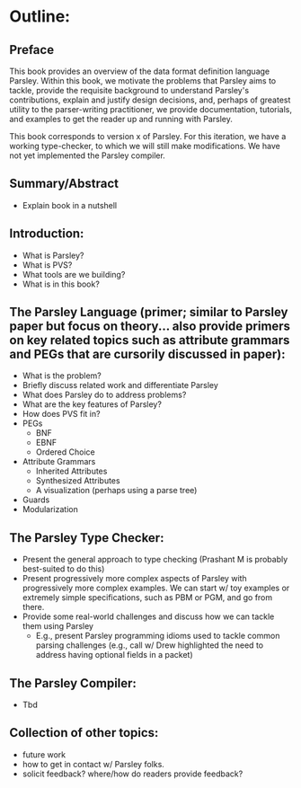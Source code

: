 # Outline:

## Preface

This book provides an overview of the data format definition language Parsley. Within this book, we motivate the problems that Parsley aims to tackle, provide the requisite background to understand Parsley's contributions, explain and justify design decisions, and, perhaps of greatest utility to the parser-writing practitioner, we provide documentation, tutorials, and examples to get the reader up and running with Parsley.

This book corresponds to version x of Parsley. For this iteration, we have a working type-checker, to which we will still make modifications. We have not yet implemented the Parsley compiler.

## Summary/Abstract
- Explain book in a nutshell

## Introduction:
- What is Parsley?
- What is PVS?
- What tools are we building?
- What is in this book?

## The Parsley Language (primer; similar to Parsley paper but focus on theory... also provide primers on key related topics such as attribute grammars and PEGs that are cursorily discussed in paper):
- What is the problem?
- Briefly discuss related work and differentiate Parsley
- What does Parsley do to address problems?
- What are the key features of Parsley?
- How does PVS fit in?
- PEGs
  - BNF
  - EBNF
  - Ordered Choice
- Attribute Grammars
  - Inherited Attributes
  - Synthesized Attributes
  - A visualization (perhaps using a parse tree)
- Guards
- Modularization

## The Parsley Type Checker:
- Present the general approach to type checking (Prashant M is probably best-suited to do this)
- Present progressively more complex aspects of Parsley with progressively more complex examples. We can start w/ toy examples or extremely simple specifications, such as PBM or PGM, and go from there.
- Provide some real-world challenges and discuss how we can tackle them using Parsley
  - E.g., present Parsley programming idioms used to tackle common parsing challenges (e.g., call w/ Drew highlighted the need to address having optional fields in a packet)


## The Parsley Compiler:
- Tbd

## Collection of other topics:
- future work
- how to get in contact w/ Parsley folks.
- solicit feedback? where/how do readers provide feedback?

